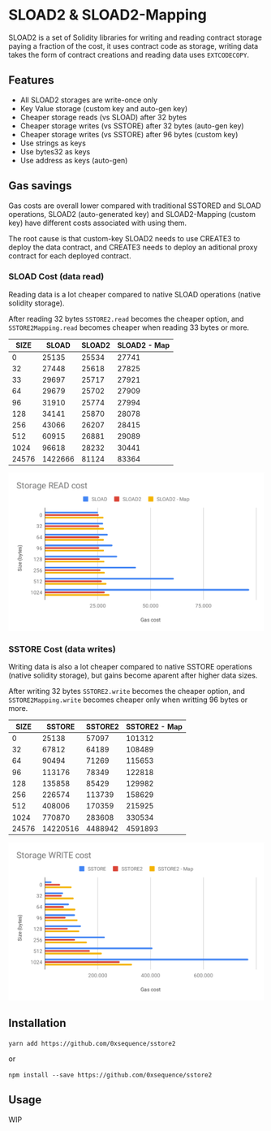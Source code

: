 # SLOAD2 & SLOAD2-Mapping

SLOAD2 is a set of Solidity libraries for writing and reading contract storage paying a fraction of the cost, it uses contract code as storage, writing data takes the form of contract creations and reading data uses `EXTCODECOPY`.

## Features

- All SLOAD2 storages are write-once only
- Key Value storage (custom key and auto-gen key)
- Cheaper storage reads (vs SLOAD) after 32 bytes
- Cheaper storage writes (vs SSTORE) after 32 bytes (auto-gen key)
- Cheaper storage writes (vs SSTORE) after 96 bytes (custom key)
- Use strings as keys
- Use bytes32 as keys
- Use address as keys (auto-gen)

## Gas savings

Gas costs are overall lower compared with traditional SSTORED and SLOAD operations, SLOAD2 (auto-generated key) and SLOAD2-Mapping (custom key) have different costs associated with using them.

The root cause is that custom-key SLOAD2 needs to use CREATE3 to deploy the data contract, and CREATE3 needs to deploy an aditional proxy contract for each deployed contract.

### SLOAD Cost (data read)

Reading data is a lot cheaper compared to native SLOAD operations (native solidity storage).

After reading 32 bytes `SSTORE2.read` becomes the cheaper option, and `SSTORE2Mapping.read` becomes cheaper when reading 33 bytes or more.

| SIZE  | SLOAD   | SLOAD2 | SLOAD2 - Map |
|-------|---------|--------|--------------|
|     0 |   25135 |  25534 |        27741 |
|    32 |   27448 |  25618 |        27825 |
|    33 |   29697 |  25717 |        27921 |
|    64 |   29679 |  25702 |        27909 |
|    96 |   31910 |  25774 |        27994 |
|   128 |   34141 |  25870 |        28078 |
|   256 |   43066 |  26207 |        28415 |
|   512 |   60915 |  26881 |        29089 |
|  1024 |   96618 |  28232 |        30441 |
| 24576 | 1422666 |  81124 |        83364 |

![SSTORE Cost](./images/sload_cost.svg)

### SSTORE Cost (data writes)

Writing data is also a lot cheaper compared to native SSTORE operations (native solidity storage), but gains become aparent after higher data sizes.

After writing 32 bytes `SSTORE2.write` becomes the cheaper option, and `SSTORE2Mapping.write` becomes cheaper only when writting 96 bytes or more.

| SIZE  | SSTORE   | SSTORE2 | SSTORE2 - Map |
|-------|----------|---------|---------------|
|     0 |    25138 |   57097 |        101312 |
|    32 |    67812 |   64189 |        108489 |
|    64 |    90494 |   71269 |        115653 |
|    96 |   113176 |   78349 |        122818 |
|   128 |   135858 |   85429 |        129982 |
|   256 |   226574 |  113739 |        158629 |
|   512 |   408006 |  170359 |        215925 |
|  1024 |   770870 |  283608 |        330534 |
| 24576 | 14220516 | 4488942 |       4591893 |

![SSTORE Cost](./images/sstore_cost.svg)

## Installation

`yarn add https://github.com/0xsequence/sstore2`

or

`npm install --save https://github.com/0xsequence/sstore2`

## Usage

WIP
